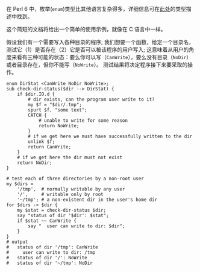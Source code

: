 在 Perl 6 中，枚举(`enum`)类型比其他语言复杂得多，详细信息可在[此处](https://docs.perl6.org/language/typesystem#enum)的类型描述中找到。

这个简短的文档将给出一个简单的使用示例，就像在 C 语言中一样。

假设我们有一个需要写入各种目录的程序; 我们想要一个函数，给定一个目录名，测试它（1）是否存在（2）它是否可以被该程序的用户写入; 这意味着从用户的角度来看有三种可能的状态：要么你可以写（`CanWrite`），要么没有目录（`NoDir`）或者目录存在，但你不能写（`NoWrite`）。 测试结果将决定程序接下来要采取的操作。

```perl6
enum DirStat <CanWrite NoDir NoWrite>;
sub check-dir-status($dir --> DirStat) {
    if $dir.IO.d {
        # dir exists, can the program user write to it? 
        my $f = "$dir/.tmp";
        spurt $f, "some text";
        CATCH {
            # unable to write for some reason 
            return NoWrite;
        }
        # if we get here we must have successfully written to the dir 
        unlink $f;
        return CanWrite;
    }
    # if we get here the dir must not exist 
    return NoDir;
}
 
# test each of three directories by a non-root user 
my $dirs =
    '/tmp',  # normally writable by any user 
    '/',     # writable only by root 
    '~/tmp'; # a non-existent dir in the user's home dir 
for $dirs -> $dir {
    my $stat = check-dir-status $dir;
    say "status of dir '$dir': $stat";
    if $stat ~~ CanWrite {
        say "  user can write to dir: $dir";
    }
}
# output 
#   status of dir '/tmp': CanWrite 
#     user can write to dir: /tmp 
#   status of dir '/': NoWrite 
#   status of dir '~/tmp': NoDir 
```